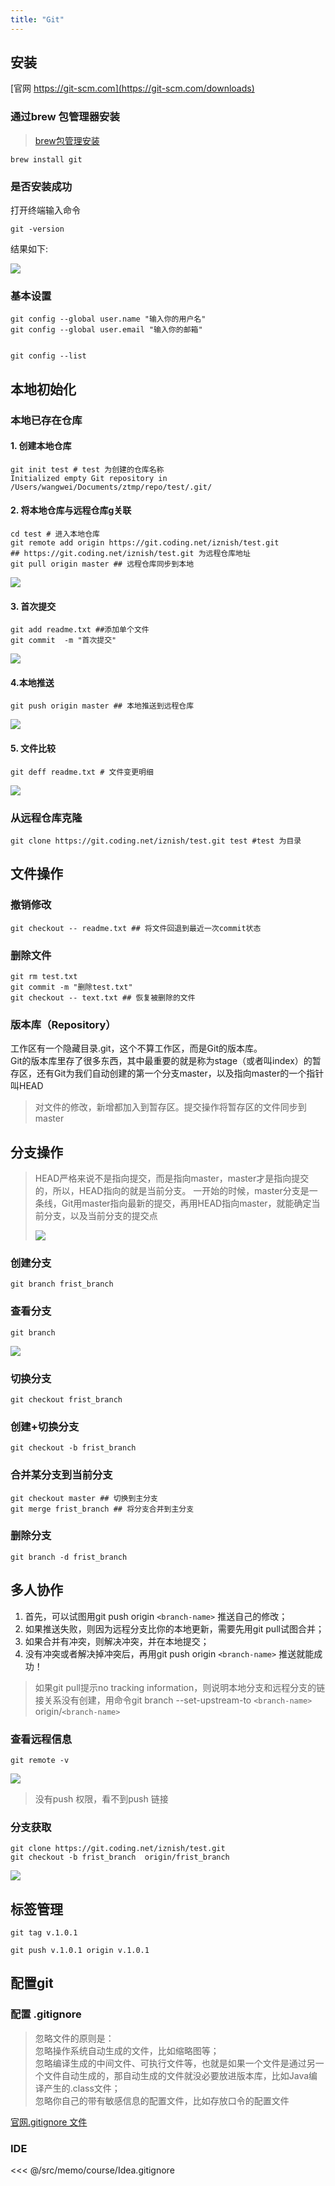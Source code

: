 ```yaml
---
title: "Git"
---
```


## 安装

[官网 https://git-scm.com](https://git-scm.com/downloads)  

### 通过brew 包管理器安装  

> [brew包管理安装](../tool/系统初始化.md#SDKMAN)

```shell
brew install git
```

### 是否安装成功  

打开终端输入命令 

```shell
git -version
```

结果如下:

![](../../resources/git/Jietu20180714-090053@2x.jpg)  

### 基本设置 

```shell
git config --global user.name "输入你的用户名"  
git config --global user.email "输入你的邮箱"


git config --list
```

## 本地初始化 
### 本地已存在仓库
#### 1. 创建本地仓库

```
git init test # test 为创建的仓库名称  
Initialized empty Git repository in /Users/wangwei/Documents/ztmp/repo/test/.git/
```
#### 2. 将本地仓库与远程仓库g关联

```shell
cd test # 进入本地仓库
git remote add origin https://git.coding.net/iznish/test.git
## https://git.coding.net/iznish/test.git 为远程仓库地址
git pull origin master ## 远程仓库同步到本地
```
![](../../resources/git/Jietu20180714-094041.jpg)  

#### 3. 首次提交
```shell
git add readme.txt ##添加单个文件
git commit  -m "首次提交"
```
![](../../resources/git/Jietu20180714-094512.jpg) 
#### 4.本地推送
```shell
git push origin master ## 本地推送到远程仓库
```
![](../../resources/git/Jietu20180714-094747.jpg) 

#### 5. 文件比较 
```shell
git deff readme.txt # 文件变更明细
```
![](../../resources/git/Jietu20180714-095216.jpg) 

### 从远程仓库克隆
```shell
git clone https://git.coding.net/iznish/test.git test #test 为目录
```

## 文件操作
### 撤销修改

```shell
git checkout -- readme.txt ## 将文件回退到最近一次commit状态
```
### 删除文件

```shell
git rm test.txt
git commit -m "删除test.txt"
git checkout -- text.txt ## 恢复被删除的文件
```

### 版本库（Repository）

工作区有一个隐藏目录.git，这个不算工作区，而是Git的版本库。  
Git的版本库里存了很多东西，其中最重要的就是称为stage（或者叫index）的暂存区，还有Git为我们自动创建的第一个分支master，以及指向master的一个指针叫HEAD  
> 对文件的修改，新增都加入到暂存区。提交操作将暂存区的文件同步到master

## 分支操作
>HEAD严格来说不是指向提交，而是指向master，master才是指向提交的，所以，HEAD指向的就是当前分支。
>一开始的时候，master分支是一条线，Git用master指向最新的提交，再用HEAD指向master，就能确定当前分支，以及当前分支的提交点
>
>![](../../resources/git/0.png)
>
> 

### 创建分支

```shell
git branch frist_branch
```
### 查看分支
```shell
git branch
```
![](../../resources/git/Jietu20180714-102739.jpg) 

### 切换分支

```shell
git checkout frist_branch
```
### 创建+切换分支
```shell
git checkout -b frist_branch
```
### 合并某分支到当前分支

```shell
git checkout master ## 切换到主分支
git merge frist_branch ## 将分支合并到主分支
```
### 删除分支

```shell
git branch -d frist_branch
```

## 多人协作

1. 首先，可以试图用git push origin `<branch-name>` 推送自己的修改；
2. 如果推送失败，则因为远程分支比你的本地更新，需要先用git pull试图合并；
3. 如果合并有冲突，则解决冲突，并在本地提交；
4. 没有冲突或者解决掉冲突后，再用git push origin `<branch-name>` 推送就能成功！

> 如果git pull提示no tracking information，则说明本地分支和远程分支的链接关系没有创建，用命令git branch --set-upstream-to `<branch-name>` origin/`<branch-name>`

### 查看远程信息

```shell
git remote -v
```

![](../../resources/git/Jietu20180714-104224.jpg) 
>没有push 权限，看不到push 链接

### 分支获取

```shell
git clone https://git.coding.net/iznish/test.git
git checkout -b frist_branch  origin/frist_branch
```

![](../../resources/git/Jietu20180714-103747.jpg) 

## 标签管理
```shell
git tag v.1.0.1

git push v.1.0.1 origin v.1.0.1
```

## 配置git

### 配置 .gitignore

>忽略文件的原则是：  
>忽略操作系统自动生成的文件，比如缩略图等；  
>忽略编译生成的中间文件、可执行文件等，也就是如果一个文件是通过另一个文件自动生成的，那自动生成的文件就没必要放进版本库，比如Java编译产生的.class文件；  
>忽略你自己的带有敏感信息的配置文件，比如存放口令的配置文件

[官网.gitignore 文件](https://github.com/github/gitignore)

### IDE

<<< @/src/memo/course/Idea.gitignore